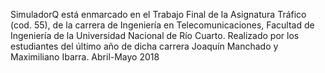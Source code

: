 SimuladorQ está enmarcado en el Trabajo Final de la Asignatura Tráfico (cod. 55), de la carrera de Ingeniería en Telecomunicaciones, Facultad de Ingeniería de la Universidad Nacional de Río Cuarto.
Realizado por los estudiantes del último año de dicha carrera Joaquín Manchado y Maximiliano Ibarra. Abril-Mayo 2018
